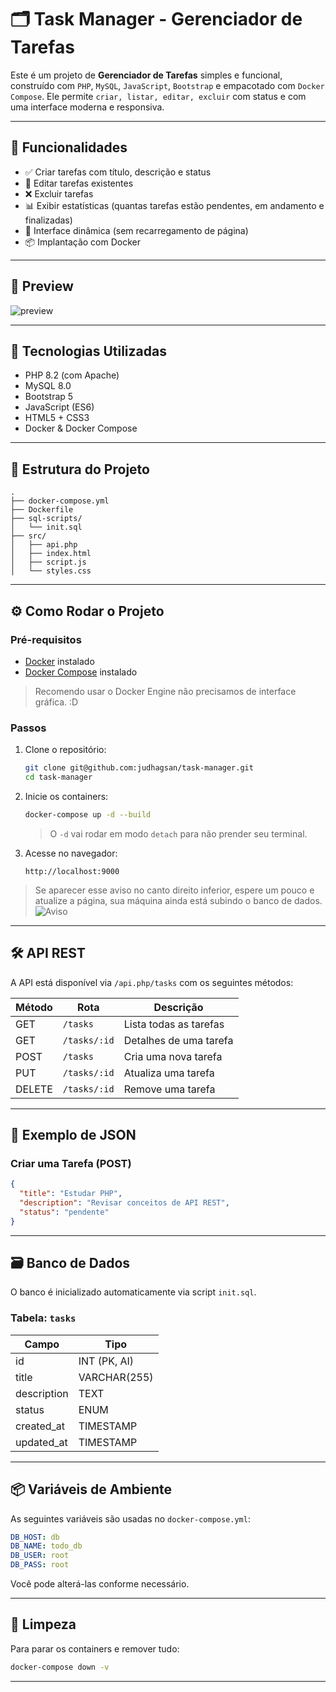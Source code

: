 # 🗂️ Task Manager - Gerenciador de Tarefas

Este é um projeto de **Gerenciador de Tarefas** simples e funcional, construído com `PHP`, `MySQL`, `JavaScript`, `Bootstrap` e empacotado com `Docker Compose`. Ele permite `criar, listar, editar, excluir` com status e com uma interface moderna e responsiva.

---

## 🚀 Funcionalidades

- ✅ Criar tarefas com título, descrição e status
- 📝 Editar tarefas existentes
- ❌ Excluir tarefas
- 📊 Exibir estatísticas (quantas tarefas estão pendentes, em andamento e finalizadas)
- 🔄 Interface dinâmica (sem recarregamento de página)
- 📦 Implantação com Docker

---

## 📸 Preview

![preview](https://i.imgur.com/JotgjP2.png)

---

## 🧱 Tecnologias Utilizadas

- PHP 8.2 (com Apache)
- MySQL 8.0
- Bootstrap 5
- JavaScript (ES6)
- HTML5 + CSS3
- Docker & Docker Compose

---

## 📂 Estrutura do Projeto

```
.
├── docker-compose.yml
├── Dockerfile
├── sql-scripts/
│   └── init.sql
├── src/
│   ├── api.php
│   ├── index.html
│   ├── script.js
│   └── styles.css
```

---

## ⚙️ Como Rodar o Projeto

### Pré-requisitos

- [Docker](https://www.docker.com/) instalado
- [Docker Compose](https://docs.docker.com/compose/) instalado

> Recomendo usar o Docker Engine não precisamos de interface gráfica. :D

### Passos

1. Clone o repositório:

   ```bash
   git clone git@github.com:judhagsan/task-manager.git
   cd task-manager
   ```

2. Inicie os containers:

   ```bash
   docker-compose up -d --build
   ```

   > O `-d` vai rodar em modo `detach` para não prender seu terminal.

3. Acesse no navegador:
   ```
   http://localhost:9000
   ```

> Se aparecer esse aviso no canto direito inferior, espere um pouco e atualize a página, sua máquina ainda está subindo o banco de dados.  
> ![Aviso](https://i.imgur.com/V637TEE.png)

---

## 🛠️ API REST

A API está disponível via `/api.php/tasks` com os seguintes métodos:

| Método | Rota         | Descrição              |
| ------ | ------------ | ---------------------- |
| GET    | `/tasks`     | Lista todas as tarefas |
| GET    | `/tasks/:id` | Detalhes de uma tarefa |
| POST   | `/tasks`     | Cria uma nova tarefa   |
| PUT    | `/tasks/:id` | Atualiza uma tarefa    |
| DELETE | `/tasks/:id` | Remove uma tarefa      |

---

## 🧪 Exemplo de JSON

### Criar uma Tarefa (POST)

```json
{
  "title": "Estudar PHP",
  "description": "Revisar conceitos de API REST",
  "status": "pendente"
}
```

---

## 🗃️ Banco de Dados

O banco é inicializado automaticamente via script `init.sql`.

### Tabela: `tasks`

| Campo       | Tipo         |
| ----------- | ------------ |
| id          | INT (PK, AI) |
| title       | VARCHAR(255) |
| description | TEXT         |
| status      | ENUM         |
| created_at  | TIMESTAMP    |
| updated_at  | TIMESTAMP    |

---

## 📦 Variáveis de Ambiente

As seguintes variáveis são usadas no `docker-compose.yml`:

```yaml
DB_HOST: db
DB_NAME: todo_db
DB_USER: root
DB_PASS: root
```

Você pode alterá-las conforme necessário.

---

## 🧹 Limpeza

Para parar os containers e remover tudo:

```bash
docker-compose down -v
```

---
